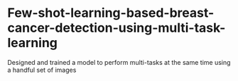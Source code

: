 # Few-shot-learning-based-breast-cancer-detection-using-multi-task-learning
Designed and trained a model to perform multi-tasks at the same time using a handful set of images 
